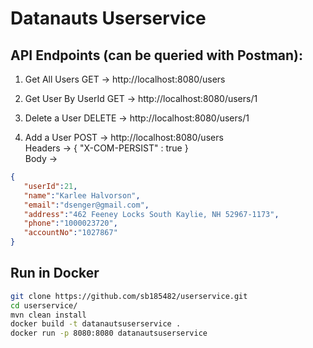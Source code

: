 # Datanauts Userservice

## API Endpoints (can be queried with Postman):

1. Get All Users
GET -> http://localhost:8080/users

2. Get User By UserId
GET -> http://localhost:8080/users/1

3. Delete a User
DELETE -> http://localhost:8080/users/1

4. Add a User
POST -> http://localhost:8080/users \
Headers -> { "X-COM-PERSIST" : true } \
Body ->
```json
{
   "userId":21,
   "name":"Karlee Halvorson",
   "email":"dsenger@gmail.com",
   "address":"462 Feeney Locks South Kaylie, NH 52967-1173",
   "phone":"1000023720",
   "accountNo":"1027867"
}
```
## Run in Docker
```bash
git clone https://github.com/sb185482/userservice.git
cd userservice/
mvn clean install
docker build -t datanautsuserservice .
docker run -p 8080:8080 datanautsuserservice
```
